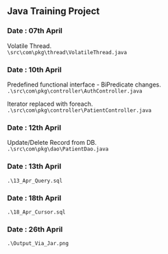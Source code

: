 ## Java Training Project

### Date : 07th April

Volatile Thread. <br />
`\src\com\pkg\thread\VolatileThread.java`

### Date : 10th April

Predefined functional interface - BiPredicate changes. <br />
`.\src\com\pkg\controller\AuthController.java`

Iterator replaced with foreach.<br />
`.\src\com\pkg\controller\PatientController.java`

### Date : 12th April

Update/Delete Record from DB. <br />
`.\src\com\pkg\dao\PatientDao.java`

### Date : 13th April

`.\13_Apr_Query.sql`

### Date : 18th April

`.\18_Apr_Cursor.sql`

### Date : 26th April

`.\Output_Via_Jar.png`
